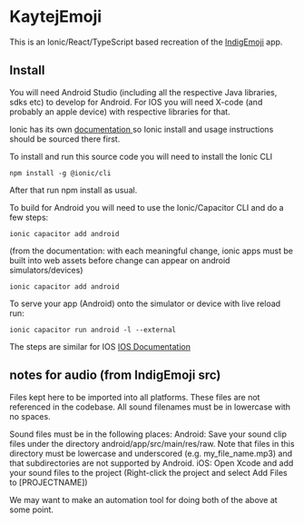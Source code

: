 
# KaytejEmoji


This is an Ionic/React/TypeScript based recreation of the [IndigEmoji](https://github.com/Indigemoji-Australia/indigemoji-app) app. 


## Install

You will need Android Studio (including all the respective Java libraries, sdks etc) to develop for Android. For IOS you will need X-code (and probably an apple device) with respective libraries for that. 

Ionic has its own <a href='https://ionicframework.com/docs/'>documentation </a> so Ionic install and usage instructions should be sourced there first. 

To install and run this source code you will need to install the Ionic CLI  
```
npm install -g @ionic/cli
```
 
After that run npm install as usual.

To build for Android you will need to use the Ionic/Capacitor CLI and do a few steps:

```
ionic capacitor add android
```

(from the documentation: with each meaningful change, ionic apps must be built into web assets before change can appear on android simulators/devices)

```
ionic capacitor add android
```

To serve your app (Android) onto the simulator or device with live reload run:

```
ionic capacitor run android -l --external

```

The steps are similar for IOS <a href = "https://ionicframework.com/docs/developing/ios"> IOS Documentation </a>



## notes for audio (from IndigEmoji src)

Files kept here to be imported into all platforms. These files are not referenced in the codebase.
All sound filenames must be in lowercase with no spaces.

Sound files must be in the following places:
Android: Save your sound clip files under the directory android/app/src/main/res/raw. Note that files in this directory must be lowercase and underscored (e.g. my_file_name.mp3) and that subdirectories are not supported by Android.
iOS: Open Xcode and add your sound files to the project (Right-click the project and select Add Files to [PROJECTNAME])

We may want to make an automation tool for doing both of the above at some point.
